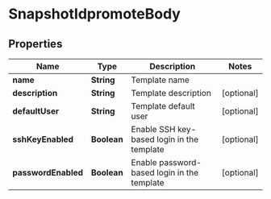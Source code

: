 # SnapshotIdpromoteBody

## Properties
Name | Type | Description | Notes
------------ | ------------- | ------------- | -------------
**name** | **String** | Template name | 
**description** | **String** | Template description |  [optional]
**defaultUser** | **String** | Template default user |  [optional]
**sshKeyEnabled** | **Boolean** | Enable SSH key-based login in the template |  [optional]
**passwordEnabled** | **Boolean** | Enable password-based login in the template |  [optional]
